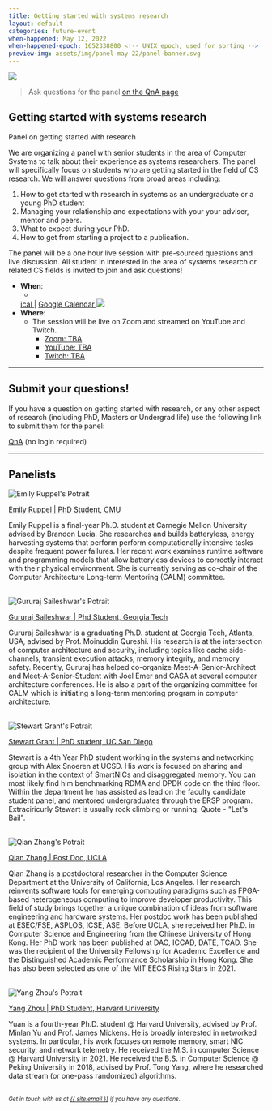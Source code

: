 ```yaml
---
title: Getting started with systems research
layout: default
categories: future-event
when-happened: May 12, 2022
when-happened-epoch: 1652338800 <!-- UNIX epoch, used for sorting -->
preview-img: assets/img/panel-may-22/panel-banner.svg
---
```


<img src="{{ 'assets/img/panel-may-22/panel-banner.svg' | relative_url }}">

> Ask questions for the panel
[on the QnA page](https://app.sli.do/event/muvx8icUQr3w3kz6kNaEXA)
<!-- <hr> -->


## Getting started with systems research
Panel on getting started with research

We are organizing a panel with senior students in the area of Computer Systems
to talk about their experience as systems researchers. The panel will
specifically focus on students who are getting started in the field of CS
research. We will answer questions from broad areas including:

1. How to get started with research in systems as an undergraduate or a young PhD student
2. Managing your relationship and expectations with your your adviser, mentor and peers.
3. What to expect during your PhD.
4. How to get from starting a project to a publication.

The panel will be a one hour live session with pre-sourced questions and live
discussion. All student in interested in the area of systems research or related
CS fields is invited to join and ask questions!

* **When**:
  * <div class="time-fmt-local" data-start="1652374800" data-duration="3600" data-show-timezone-link="true"></div>
  <a target=_blank class="text-small" href="{{ 'assets/resources/calm-kickoff' | relative_url }}">ical <i class="fa fa-calendar" aria-hidden="true"></i></a>
| <a target=_blank class="text-small" href="https://calendar.google.com/event?action=TEMPLATE&amp;tmeid=M2ExOWQyZ29vZGlndDVoNWU0OHA0ZmdmazAgc21haGFyQHVjc2QuZWR1&amp;tmsrc=smahar%40ucsd.edu">Google Calendar <img class="line-height" src="https://upload.wikimedia.org/wikipedia/commons/a/a5/Google_Calendar_icon_%282020%29.svg"/></a>
* **Where**:
  * The session will be live on Zoom and streamed on YouTube and Twitch.  
    * <a href="javascript:void" target=_blank class="">Zoom: TBA</a>  
    * <a href="javascript:void" target=_blank class="">YouTube: TBA</a>  
    * <a href="javascript:void" target=_blank class="">Twitch: TBA</a>  

<hr>

## Submit your questions!
If you have a question on getting started with research, or any other aspect of
research (including PhD, Masters or Undergrad life) use the following link to
submit them for the panel:

<a href="https://app.sli.do/event/muvx8icUQr3w3kz6kNaEXA" class="external-link">QnA</a> (no login
required)

<hr>

## Panelists
<div class="bio">
<img class="headshot" src="{{ 'assets/img/panel-may-22/eruppel.jpg' | relative_url }}" alt="Emily Ruppel's Potrait"/>

<a target=_blank href="https://users.ece.cmu.edu/~eruppel/">Emily Ruppel | PhD Student, CMU</a><br>

Emily Ruppel is a final-year Ph.D. student at Carnegie Mellon University advised
by Brandon Lucia. She researches and builds batteryless, energy harvesting
systems that perform perform computationally intensive tasks despite frequent
power failures. Her recent work examines runtime software and programming models
that allow batteryless devices to correctly interact with their physical
environment. She is currently serving as co-chair of the Computer Architecture
Long-term Mentoring (CALM) committee.

</div><br>

<div class="bio">
<img class="headshot" src="{{ 'assets/img/panel-may-22/gsaileshwar.jpg' | relative_url }}" alt="Gururaj Saileshwar's Potrait"/>

<a target=_blank href="https://sites.google.com/site/gururajshome/home">Gururaj Saileshwar | Phd Student, Georgia Tech</a><br>

Gururaj Saileshwar is a graduating Ph.D. student at Georgia Tech, Atlanta, USA,
advised by Prof. Moinuddin Qureshi. His research is at the intersection of
computer architecture and security, including topics like cache side-channels,
transient execution attacks, memory integrity, and memory safety. Recently,
Gururaj has helped co-organize Meet-A-Senior-Architect and Meet-A-Senior-Student
with Joel Emer and CASA at several computer architecture conferences. He is also
a part of the organizing committee for CALM which is initiating a long-term
mentoring program in computer architecture.

</div><br>

<div class="bio">
<img class="headshot" src="{{ 'assets/img/panel-may-22/sgrant.png' | relative_url }}" alt="Stewart Grant's Potrait"/>

<a target=_blank href="https://www.stewartgrant.ca/">Stewart Grant | PhD student, UC San Diego</a><br>

Stewart is a 4th Year PhD student working in the systems and networking group
with Alex Snoeren at UCSD. His work is focused on sharing and isolation in the
context of SmartNICs and disaggregated memory. You can most likely find him
benchmarking RDMA and DPDK code on the third floor. Within the department he has
assisted as lead on the faculty candidate student panel, and mentored
undergraduates through the ERSP program.  Extraciricurly Stewart is usually rock
climbing or running. Quote - "Let's Bail".

</div><br>

<div class="bio">
<img class="headshot" src="{{ 'assets/img/panel-may-22/qzhang.jpg' | relative_url }}" alt="Qian Zhang's Potrait"/>

<a target=_blank href="https://web.cs.ucla.edu/~zhangqian/">Qian Zhang | Post Doc, UCLA</a><br>

Qian Zhang is a postdoctoral researcher in the Computer Science Department at
the University of California, Los Angeles. Her research reinvents software tools
for emerging computing paradigms such as FPGA-based heterogeneous computing to
improve developer productivity. This field of study brings together a unique
combination of ideas from software engineering and hardware systems. Her postdoc
work has been published at ESEC/FSE, ASPLOS, ICSE, ASE. Before UCLA, she
received her Ph.D. in Computer Science and Engineering from the Chinese
University of Hong Kong. Her PhD work has been published at DAC, ICCAD, DATE,
TCAD. She was the recipient of the University Fellowship for Academic Excellence
and the Distinguished Academic Performance Scholarship in Hong Kong. She has
also been selected as one of the MIT EECS Rising Stars in 2021.

</div><br>

<div class="bio">
<img class="headshot" src="{{ 'assets/img/panel-may-22/yzhou.jpg' | relative_url }}" alt="Yang Zhou's Potrait"/>

<a target=_blank href="https://yangzhou1997.github.io/">Yang Zhou | PhD Student, Harvard University</a><br>

Yuan is a fourth-year Ph.D. student @ Harvard University, advised by Prof. Minlan
Yu and Prof. James Mickens. He is broadly interested in networked systems. In
particular, his work focuses on remote memory, smart NIC security, and network
telemetry. He received the M.S. in computer Science @ Harvard University
in 2021. He received the B.S. in Computer Science @ Peking University in 2018,
advised by Prof. Tong Yang, where he researched data stream (or one-pass
randomized) algorithms.

</div>

<!-- <hr> -->
<br>
<div style="font-size: 0.8em;">
    <i>
    Get in touch with us at <a class="external-link" target='_blank' href="mailto:{{ site.email }}">{{ site.email }}</a> if you have any questions.
    </i>
</div>
<br>

